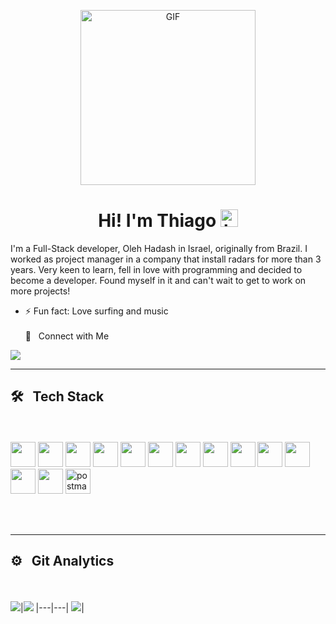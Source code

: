 <p align="center">
<img alt="GIF" src="https://www.sithcomputers.com/wp-content/uploads/2021/02/C-1.gif" height="280" />
 <p/>
<h1 align="center"> Hi! I'm Thiago <img src="https://user-images.githubusercontent.com/1303154/88677602-1635ba80-d120-11ea-84d8-d263ba5fc3c0.gif" width="28px" alt="hi"></h1>

I'm a Full-Stack developer, Oleh Hadash in Israel, originally from Brazil. I worked as project manager in a company that install radars for more than 3 years. Very keen to learn, fell in love with programming and decided to become a developer. Found myself in it and can't wait to get to work on more projects!
 
- ⚡ Fun fact: Love surfing and music
<br><br>
🤝 &nbsp; Connect with Me

[<img src="https://img.shields.io/badge/linkedin-%230077B5.svg?&style=for-the-badge&logo=linkedin&logoColor=white" />](https://www.linkedin.com/in/thiago-rossiter-calazans/)

<hr>

## 🛠 &nbsp; Tech Stack
<br><br>
<img src="https://cdn.jsdelivr.net/gh/devicons/devicon/icons/react/react-original.svg" width=40 />
<img src="https://cdn.jsdelivr.net/gh/devicons/devicon/icons/nodejs/nodejs-plain-wordmark.svg" width=40 />
<img src="https://cdn.jsdelivr.net/gh/devicons/devicon/icons/rails/rails-original-wordmark.svg" width=40 /> <img src="https://cdn.jsdelivr.net/gh/devicons/devicon/icons/javascript/javascript-original.svg" width=40 /> <img src="https://cdn.jsdelivr.net/gh/devicons/devicon/icons/ruby/ruby-original-wordmark.svg" width=40 /> 
<img src="https://cdn.jsdelivr.net/gh/devicons/devicon/icons/redux/redux-original.svg" width=40 />
<img src="https://cdn.jsdelivr.net/gh/devicons/devicon/icons/firebase/firebase-plain-wordmark.svg" width=40 />
<img src="https://cdn.jsdelivr.net/gh/devicons/devicon/icons/postgresql/postgresql-original-wordmark.svg" width=40 /> <img src="https://cdn.jsdelivr.net/gh/devicons/devicon/icons/html5/html5-original-wordmark.svg" width=40 /> <img src="https://cdn.jsdelivr.net/gh/devicons/devicon/icons/css3/css3-original-wordmark.svg" width=40 /> <img src="https://cdn.jsdelivr.net/gh/devicons/devicon/icons/bootstrap/bootstrap-original-wordmark.svg" width=40 /> <img src="https://cdn.jsdelivr.net/gh/devicons/devicon/icons/git/git-original.svg" width=40 /> <img src="https://cdn.jsdelivr.net/gh/devicons/devicon/icons/heroku/heroku-plain-wordmark.svg" width=40 /> <img src="https://www.vectorlogo.zone/logos/getpostman/getpostman-icon.svg" alt="postman" width="40">


<br><br>
<hr>

## ⚙️ &nbsp; Git Analytics

<br><br>
<img src="https://github-readme-stats.vercel.app/api?username=thiagocal&&show_icons=true&count_private=true&theme=github_dark">|<img src="https://github-readme-streak-stats.herokuapp.com/?user=thiagocal&theme=blueberry_duo"/>
|---|---|
<img src="https://github-readme-stats.vercel.app/api/top-langs/?username=thiagocal&layout=compact&theme=github_dark"/>|

